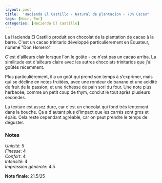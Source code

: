 ```yaml
---
layout: post
title:  "Hacienda El Castillo - Natural de plantacion - 70% Cacao"
tags: [Noir, Pur] 
categories: [Hacienda El Castillo]
---
```


La Hacienda El Castillo produit son chocolat de la plantation de cacao à la barre. C'est un cacao trinitario développé particulièrement en Équateur, nommé "Don Homero". 

C'est d'ailleurs clair lorsque l'on le goûte - ce n'est pas un cacao arriba. La similitude est d'ailleurs claire avec les autres chocolats trinitarios que j'ai goûtés récemment.

Plus particulièrement, il a un goût qui prend son temps à s'exprimer, mais qui se décline en notes fruitées, avec une rondeur de banane et une acidité de fruit de la passion, et une richesse de pain sori du four. Une note plus herbacée, comme un petit coup de thym, conclut le tout après plusieurs secondes.

La texture est assez dure, car c'est un chocolat qui fond très lentement dans la bouche. Ça a d'autant plus d'impact que les carrés sont gros et épais. Cela reste cependant agréable, car on peut prendre le temps de déguster.

### Notes

_Unicité_: 5  
_Finesse_: 4  
_Confort_: 4  
_Intensité_: 4  
_Impression générale_: 4.5

**Note finale**: 21.5/25